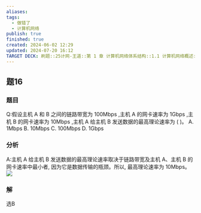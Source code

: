 ```yaml
---
aliases: 
tags:
  - 做错了
  - 计算机网络
publish: true
finished: true
created: 2024-06-02 12:29
updated: 2024-07-20 16:12
TARGET DECK: 刷题::25计网-王道::第 1 章 计算机网络体系结构::1.1 计算机网络概述::题16
---
```


## 题16
### 题目
Q:假设主机 A 和 B 之间的链路带宽为 ${100}\mathrm{{Mbps}}$ ,主机 A 的网卡速率为 $1\mathrm{{Gbps}}$ ,主机 B 的网卡速率为 ${10}\mathrm{{Mbps}}$ ,主机 A 给主机 B 发送数据的最高理论速率为 ( )。
A. 1Mbps B. ${10}\mathrm{{Mbps}}$ C. ${100}\mathrm{{Mbps}}$ D. 1Gbps
### 分析
A:主机 A 给主机 B 发送数据的最高理论速率取决于链路带宽及主机 A、主机 B 的网卡速率中最小者, 因为它是数据传输的瓶颈。所以, 最高理论速率为 10Mbps。
![](https://img.hwenyi.tech/202407201613960.webp)
### 解
选B


